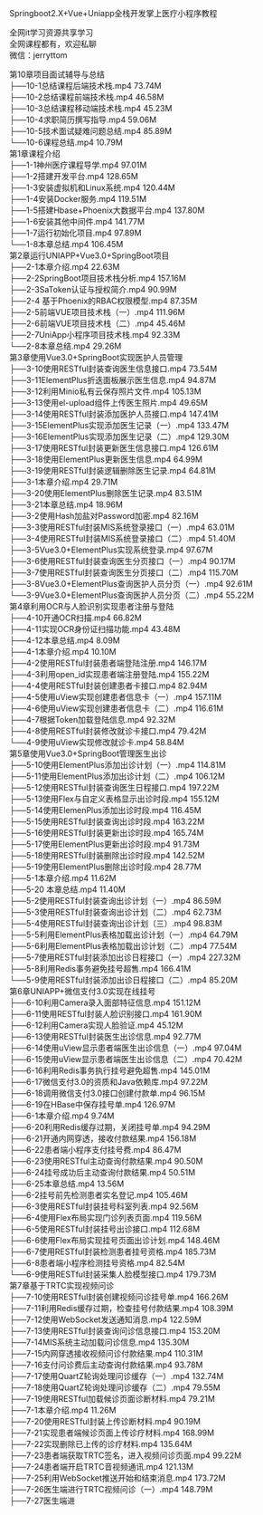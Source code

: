 Springboot2.X+Vue+Uniapp全栈开发掌上医疗小程序教程

全网it学习资源共享学习<br>全网课程都有，欢迎私聊<br>微信：jerryttom<br>

第10章项目面试辅导与总结<br> ├──10-1总结课程后端技术栈.mp4 73.74M<br> ├──10-2总结课程前端技术栈.mp4 46.58M<br> ├──10-3总结课程移动端技术栈.mp4 45.23M<br> ├──10-4求职简历撰写指导.mp4 59.06M<br> ├──10-5技术面试疑难问题总结.mp4 85.89M<br> └──10-6课程总结.mp4 10.79M<br> 第1章课程介绍<br> ├──1-1神州医疗课程导学.mp4 97.01M<br> ├──1-2搭建开发平台.mp4 128.65M<br> ├──1-3安装虚拟机和Linux系统.mp4 120.44M<br> ├──1-4安装Docker服务.mp4 119.51M<br> ├──1-5搭建Hbase+Phoenix大数据平台.mp4 137.80M<br> ├──1-6安装其他中间件.mp4 141.77M<br> ├──1-7运行初始化项目.mp4 97.89M<br> └──1-8本章总结.mp4 106.45M<br> 第2章运行UNIAPP+Vue3.0+SpringBoot项目<br> ├──2-1本章介绍.mp4 22.63M<br> ├──2-2SpringBoot项目技术栈分析.mp4 157.16M<br> ├──2-3SaToken认证与授权简介.mp4 90.99M<br> ├──2-4 基于Phoenix的RBAC权限模型.mp4 87.35M<br> ├──2-5前端VUE项目技术栈（一）.mp4 111.96M<br> ├──2-6前端VUE项目技术栈（二）.mp4 45.46M<br> ├──2-7UniApp小程序项目技术栈.mp4 92.33M<br> └──2-8本章总结.mp4 29.26M<br> 第3章使用Vue3.0+SpringBoot实现医护人员管理<br> ├──3-10使用RESTful封装查询医生信息接口.mp4 73.54M<br> ├──3-11ElementPlus折迭面板展示医生信息.mp4 94.87M<br> ├──3-12利用Minio私有云保存照片文件.mp4 105.13M<br> ├──3-13使用el-upload组件上传医生照片.mp4 49.65M<br> ├──3-14使用RESTful封装添加医护人员接口.mp4 147.41M<br> ├──3-15ElementPlus实现添加医生记录（一）.mp4 133.47M<br> ├──3-16ElementPlus实现添加医生记录（二）.mp4 129.30M<br> ├──3-17使用RESTful封装更新医生信息接口.mp4 126.61M<br> ├──3-18使用ElementPlus更新医生信息.mp4 64.99M<br> ├──3-19使用RESTful封装逻辑删除医生记录.mp4 64.81M<br> ├──3-1本章介绍.mp4 29.71M<br> ├──3-20使用ElementPlus删除医生记录.mp4 83.51M<br> ├──3-21本章总结.mp4 18.96M<br> ├──3-2使用Hash加盐对Password加密.mp4 82.16M<br> ├──3-3使用RESTful封装MIS系统登录接口（一）.mp4 63.01M<br> ├──3-4使用RESTful封装MIS系统登录接口（二）.mp4 51.40M<br> ├──3-5Vue3.0+ElementPlus实现系统登录.mp4 97.67M<br> ├──3-6使用RESTful封装查询医生分页接口（一）.mp4 90.17M<br> ├──3-7使用RESTful封装查询医生分页接口（二）.mp4 115.70M<br> ├──3-8Vue3.0+ElementPlus查询医护人员分页（一）.mp4 92.61M<br> └──3-9Vue3.0+ElementPlus查询医护人员分页（二）.mp4 55.22M<br> 第4章利用OCR与人脸识别实现患者注册与登陆<br> ├──4-10开通OCR扫描.mp4 66.82M<br> ├──4-11实现OCR身份证扫描功能.mp4 43.48M<br> ├──4-12本章总结.mp4 8.09M<br> ├──4-1本章介绍.mp4 10.10M<br> ├──4-2使用RESTful封装患者端登陆注册.mp4 146.17M<br> ├──4-3利用open_id实现患者端注册登陆.mp4 155.22M<br> ├──4-4使用RESTful封装创建患者卡接口.mp4 82.94M<br> ├──4-5使用uView实现创建患者信息卡（一）.mp4 157.11M<br> ├──4-6使用uView实现创建患者信息卡（二）.mp4 116.61M<br> ├──4-7根据Token加载登陆信息.mp4 92.32M<br> ├──4-8使用RESTful封装修改就诊卡接口.mp4 79.42M<br> └──4-9使用uView实现修改就诊卡.mp4 58.84M<br> 第5章使用Vue3.0+SpringBoot管理医生出诊<br> ├──5-10使用ElementPlus添加出诊计划（一）.mp4 114.81M<br> ├──5-11使用ElementPlus添加出诊计划（二）.mp4 106.12M<br> ├──5-12使用RESTful封装查询医生日程接口.mp4 197.22M<br> ├──5-13使用Flex与自定义表格显示出诊时段.mp4 155.12M<br> ├──5-14使用ElemenPlus添加出诊时段.mp4 116.45M<br> ├──5-15使用RESTful封装查询出诊时段.mp4 163.22M<br> ├──5-16使用RESTful封装更新出诊时段.mp4 165.74M<br> ├──5-17使用ElementPlus更新出诊时段.mp4 91.73M<br> ├──5-18使用RESTful封装删除出诊时段.mp4 142.52M<br> ├──5-19使用ElementPlus删除出诊时段.mp4 28.77M<br> ├──5-1本章介绍.mp4 11.62M<br> ├──5-20 本章总结.mp4 11.40M<br> ├──5-2使用RESTful封装查询出诊计划（一）.mp4 86.59M<br> ├──5-3使用RESTful封装查询出诊计划（二）.mp4 62.73M<br> ├──5-4使用RESTful封装查询出诊计划（三）.mp4 98.83M<br> ├──5-5利用ElementPlus表格加载出诊计划（一）.mp4 64.79M<br> ├──5-6利用ElementPlus表格加载出诊计划（二）.mp4 77.54M<br> ├──5-7使用RESTful封装添加出诊日程接口（一）.mp4 227.32M<br> ├──5-8利用Redis事务避免挂号超售.mp4 166.41M<br> └──5-9使用RESTful封装添加出诊日程接口（二）.mp4 85.20M<br> 第6章UNIAPP+微信支付3.0实现在线挂号<br> ├──6-10利用Camera录入面部特征信息.mp4 151.12M<br> ├──6-11使用RESTful封装人脸识别接口.mp4 161.90M<br> ├──6-12利用Camera实现人脸验证.mp4 45.12M<br> ├──6-13使用RESTful封装医生出诊信息.mp4 92.77M<br> ├──6-14使用uView显示患者端医生出诊信息（一）.mp4 97.04M<br> ├──6-15使用uView显示患者端医生出诊信息（二）.mp4 70.42M<br> ├──6-16利用Redis事务执行挂号避免超售.mp4 145.01M<br> ├──6-17微信支付3.0的资质和Java依赖库.mp4 97.22M<br> ├──6-18调用微信支付3.0接口创建付款单.mp4 96.15M<br> ├──6-19在HBase中保存挂号单.mp4 126.97M<br> ├──6-1本章介绍.mp4 9.74M<br> ├──6-20利用Redis缓存过期，关闭挂号单.mp4 94.29M<br> ├──6-21开通内网穿透，接收付款结果.mp4 156.18M<br> ├──6-22患者端小程序支付挂号费.mp4 86.47M<br> ├──6-23使用RESTful主动查询付款结果.mp4 90.50M<br> ├──6-24挂号成功后主动查询付款结果.mp4 50.51M<br> ├──6-25本章总结.mp4 13.56M<br> ├──6-2挂号前先检测患者实名登记.mp4 105.46M<br> ├──6-3使用RESTful封装挂号科室列表.mp4 92.56M<br> ├──6-4使用Flex布局实现门诊列表页面.mp4 119.56M<br> ├──6-5使用RESTful封装挂号出诊接口.mp4 112.68M<br> ├──6-6使用Flex布局实现挂号页面出诊计划.mp4 148.46M<br> ├──6-7使用RESTful封装检测患者挂号资格.mp4 185.73M<br> ├──6-8患者端小程序检测挂号资格.mp4 82.54M<br> └──6-9使用RESTful封装采集人脸模型接口.mp4 179.73M<br> 第7章基于TRTC实现视频问诊<br> ├──7-10使用RESTful封装创建视频问诊挂号单.mp4 166.26M<br> ├──7-11利用Redis缓存过期，检查挂号付款结果.mp4 108.39M<br> ├──7-12使用WebSocket发送通知消息.mp4 122.59M<br> ├──7-13使用RESTful封装查询问诊信息接口.mp4 153.20M<br> ├──7-14MIS系统主动加载问诊信息.mp4 135.30M<br> ├──7-15内网穿透接收视频问诊付款结果.mp4 110.31M<br> ├──7-16支付问诊费后主动查询付款结果.mp4 93.78M<br> ├──7-17使用QuartZ轮询处理问诊缓存（一）.mp4 132.74M<br> ├──7-18使用QuartZ轮询处理问诊缓存（二）.mp4 79.55M<br> ├──7-19使用RESTful加载候诊页面诊断材料.mp4 79.21M<br> ├──7-1本章介绍.mp4 11.26M<br> ├──7-20使用RESTful封装上传诊断材料.mp4 90.19M<br> ├──7-21实现患者端候诊页面上传诊疗材料.mp4 168.99M<br> ├──7-22实现删除已上传的诊疗材料.mp4 135.64M<br> ├──7-23患者端获取TRTC签名，进入视频问诊页面.mp4 99.22M<br> ├──7-24患者端开启TRTC音视频通讯.mp4 121.13M<br> ├──7-25利用WebSocket推送开始和结束消息.mp4 173.72M<br> ├──7-26医生端进行TRTC视频问诊（一）.mp4 148.79M<br> ├──7-27医生端进